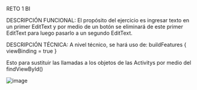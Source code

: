RETO 1 BI

DESCRIPCIÓN FUNCIONAL: 
El propósito del ejercicio es ingresar texto en un primer EditText y por medio de un botón se eliminará de este primer EditText para luego pasarlo a un segundo EditText.

DESCRIPCIÓN TÉCNICA: 
A nivel técnico, se hará uso de: 
buildFeatures {
        viewBinding = true
}

Esto para sustituir las llamadas a los objetos de las Activitys por medio del findViewById() 

![image](https://github.com/aportillo16/reto1/assets/166572036/9bf1ea21-4d5e-4f0b-b4f5-b1f5dbd7cdf1)
